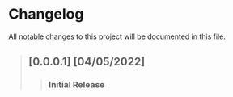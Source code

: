 # Changelog
All notable changes to this project will be documented in this file.

>## [0.0.0.1] [04/05/2022]
>>### Initial Release